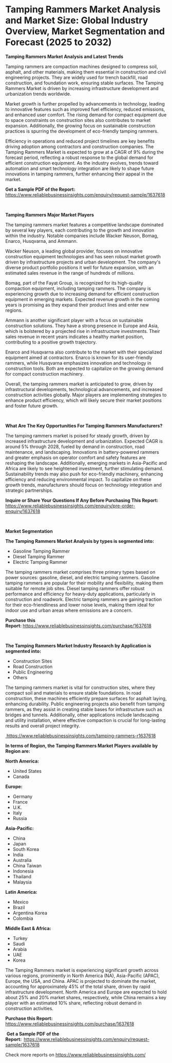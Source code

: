 <p><h1>Tamping Rammers Market Analysis and Market Size: Global Industry Overview, Market Segmentation and Forecast (2025 to 2032)</h1></p><p><strong>Tamping Rammers Market Analysis and Latest Trends</strong></p>
<p><p>Tamping rammers are compaction machines designed to compress soil, asphalt, and other materials, making them essential in construction and civil engineering projects. They are widely used for trench backfill, road construction, and foundation work, ensuring stable surfaces. The Tamping Rammers Market is driven by increasing infrastructure development and urbanization trends worldwide. </p><p>Market growth is further propelled by advancements in technology, leading to innovative features such as improved fuel efficiency, reduced emissions, and enhanced user comfort. The rising demand for compact equipment due to space constraints on construction sites also contributes to market expansion. Additionally, the growing focus on sustainable construction practices is spurring the development of eco-friendly tamping rammers.</p><p>Efficiency in operations and reduced project timelines are key benefits driving adoption among contractors and construction companies. The Tamping Rammers Market is expected to grow at a CAGR of 9% during the forecast period, reflecting a robust response to the global demand for efficient construction equipment. As the industry evolves, trends toward automation and smart technology integration are likely to shape future innovations in tamping rammers, further enhancing their appeal in the market.</p></p>
<p><strong>Get a Sample PDF of the Report:&nbsp;</strong> <a href="https://www.reliablebusinessinsights.com/enquiry/request-sample/1637618?utm_campaign=2709&utm_medium=2&utm_source=Github&utm_content=ia&utm_term=11042025&utm_id=tamping-rammers">https://www.reliablebusinessinsights.com/enquiry/request-sample/1637618</a></p>
<p>&nbsp;</p>
<p><strong>Tamping Rammers Major Market Players</strong></p>
<p><p>The tamping rammers market features a competitive landscape dominated by several key players, each contributing to the growth and innovation within the industry. Notable companies include Wacker Neuson, Bomag, Enarco, Husqvarna, and Ammann.</p><p>Wacker Neuson, a leading global provider, focuses on innovative construction equipment technologies and has seen robust market growth driven by infrastructure projects and urban development. The company's diverse product portfolio positions it well for future expansion, with an estimated sales revenue in the range of hundreds of millions.</p><p>Bomag, part of the Fayat Group, is recognized for its high-quality compaction equipment, including tamping rammers. The company is experiencing growth due to increasing demand for efficient construction equipment in emerging markets. Expected revenue growth in the coming years is promising as they expand their product lines and enter new regions.</p><p>Ammann is another significant player with a focus on sustainable construction solutions. They have a strong presence in Europe and Asia, which is bolstered by a projected rise in infrastructure investments. Their sales revenue in recent years indicates a healthy market position, contributing to a positive growth trajectory.</p><p>Enarco and Husqvarna also contribute to the market with their specialized equipment aimed at contractors. Enarco is known for its user-friendly rammers, while Husqvarna emphasizes innovation and technology in construction tools. Both are expected to capitalize on the growing demand for compact construction machinery.</p><p>Overall, the tamping rammers market is anticipated to grow, driven by infrastructural developments, technological advancements, and increased construction activities globally. Major players are implementing strategies to enhance product efficiency, which will likely secure their market positions and foster future growth.</p></p>
<p>&nbsp;</p>
<p><strong>What Are The Key Opportunities For Tamping Rammers Manufacturers?</strong></p>
<p><p>The tamping rammers market is poised for steady growth, driven by increased infrastructure development and urbanization. Expected CAGR is around 5% through 2028, fueled by demand in construction, road maintenance, and landscaping. Innovations in battery-powered rammers and greater emphasis on operator comfort and safety features are reshaping the landscape. Additionally, emerging markets in Asia-Pacific and Africa are likely to see heightened investment, further stimulating demand. Sustainability trends may also push for eco-friendly machinery, enhancing efficiency and reducing environmental impact. To capitalize on these growth trends, manufacturers should focus on technology integration and strategic partnerships.</p></p>
<p><strong>Inquire or Share Your Questions If Any Before Purchasing This Report:</strong> <a href="https://www.reliablebusinessinsights.com/enquiry/pre-order-enquiry/1637618?utm_campaign=2709&utm_medium=2&utm_source=Github&utm_content=ia&utm_term=11042025&utm_id=tamping-rammers">https://www.reliablebusinessinsights.com/enquiry/pre-order-enquiry/1637618</a></p>
<p>&nbsp;</p>
<p><strong>Market Segmentation</strong></p>
<p><strong>The Tamping Rammers Market Analysis by types is segmented into:</strong></p>
<p><ul><li>Gasoline Tamping Rammer</li><li>Diesel Tamping Rammer</li><li>Electric Tamping Rammer</li></ul></p>
<p><p>The tamping rammers market comprises three primary types based on power sources: gasoline, diesel, and electric tamping rammers. Gasoline tamping rammers are popular for their mobility and flexibility, making them suitable for remote job sites. Diesel tamping rammers offer robust performance and efficiency for heavy-duty applications, particularly in construction and roadwork. Electric tamping rammers are gaining traction for their eco-friendliness and lower noise levels, making them ideal for indoor use and urban areas where emissions are a concern.</p></p>
<p><strong>Purchase this Report:&nbsp;</strong><a href="https://www.reliablebusinessinsights.com/purchase/1637618?utm_campaign=2709&utm_medium=2&utm_source=Github&utm_content=ia&utm_term=11042025&utm_id=tamping-rammers">https://www.reliablebusinessinsights.com/purchase/1637618</a></p>
<p>&nbsp;</p>
<p><strong>The Tamping Rammers Market Industry Research by Application is segmented into:</strong></p>
<p><ul><li>Construction Sites</li><li>Road Construction</li><li>Public Engineering</li><li>Others</li></ul></p>
<p><p>The tamping rammers market is vital for construction sites, where they compact soil and materials to ensure stable foundations. In road construction, these machines efficiently prepare surfaces for asphalt laying, enhancing durability. Public engineering projects also benefit from tamping rammers, as they assist in creating stable bases for infrastructure such as bridges and tunnels. Additionally, other applications include landscaping and utility installation, where effective compaction is crucial for long-lasting results and overall project integrity.</p></p>
<p><a href="https://www.reliablebusinessinsights.com/tamping-rammers-r1637618?utm_campaign=2709&utm_medium=2&utm_source=Github&utm_content=ia&utm_term=11042025&utm_id=tamping-rammers">&nbsp;https://www.reliablebusinessinsights.com/tamping-rammers-r1637618</a></p>
<p><strong>In terms of Region, the Tamping Rammers Market Players available by Region are:</strong></p>
<p>
    <p> <strong> North America: </strong>
        <ul>
            <li>United States</li>
            <li>Canada</li>
        </ul>
        </p> 
    <p> <strong> Europe: </strong>
        <ul>
            <li>Germany</li>
            <li>France</li>
            <li>U.K.</li>
            <li>Italy</li>
            <li>Russia</li>
        </ul>
        </p> 
    <p> <strong> Asia-Pacific: </strong>
        <ul>
            <li>China</li>
            <li>Japan</li>
            <li>South Korea</li>
            <li>India</li>
            <li>Australia</li>
            <li>China Taiwan</li>
            <li>Indonesia</li>
            <li>Thailand</li>
            <li>Malaysia</li>
        </ul>
        </p> 
    <p> <strong> Latin America: </strong>
        <ul>
            <li>Mexico</li>
            <li>Brazil</li>
            <li>Argentina Korea</li>
            <li>Colombia</li>
        </ul>
        </p> 
    <p> <strong> Middle East & Africa: </strong>
        <ul>
            <li>Turkey</li>
            <li>Saudi</li>
            <li>Arabia</li>
            <li>UAE</li>
            <li>Korea</li>
        </ul>
    </p>
    </p>
<p><p>The Tamping Rammers market is experiencing significant growth across various regions, prominently in North America (NA), Asia-Pacific (APAC), Europe, the USA, and China. APAC is projected to dominate the market, accounting for approximately 45% of the total share, driven by rapid infrastructure development. North America and Europe are expected to hold about 25% and 20% market shares, respectively, while China remains a key player with an estimated 10% share, reflecting robust demand in construction activities.</p></p>
<p><strong>Purchase this Report: </strong><a href="https://www.reliablebusinessinsights.com/purchase/1637618?utm_campaign=2709&utm_medium=2&utm_source=Github&utm_content=ia&utm_term=11042025&utm_id=tamping-rammers">https://www.reliablebusinessinsights.com/purchase/1637618</a></p>
<p>&nbsp;<strong>Get a Sample PDF of the Report:&nbsp;&nbsp;</strong><a href="https://www.reliablebusinessinsights.com/enquiry/request-sample/1637618?utm_campaign=2709&utm_medium=2&utm_source=Github&utm_content=ia&utm_term=11042025&utm_id=tamping-rammers">https://www.reliablebusinessinsights.com/enquiry/request-sample/1637618</a></p>
<p><strong></strong></p>
<p>Check more reports on <a href="https://www.reliablebusinessinsights.com/?utm_campaign=2709&utm_medium=2&utm_source=Github&utm_content=ia&utm_term=11042025&utm_id=tamping-rammers">https://www.reliablebusinessinsights.com/</a></p>